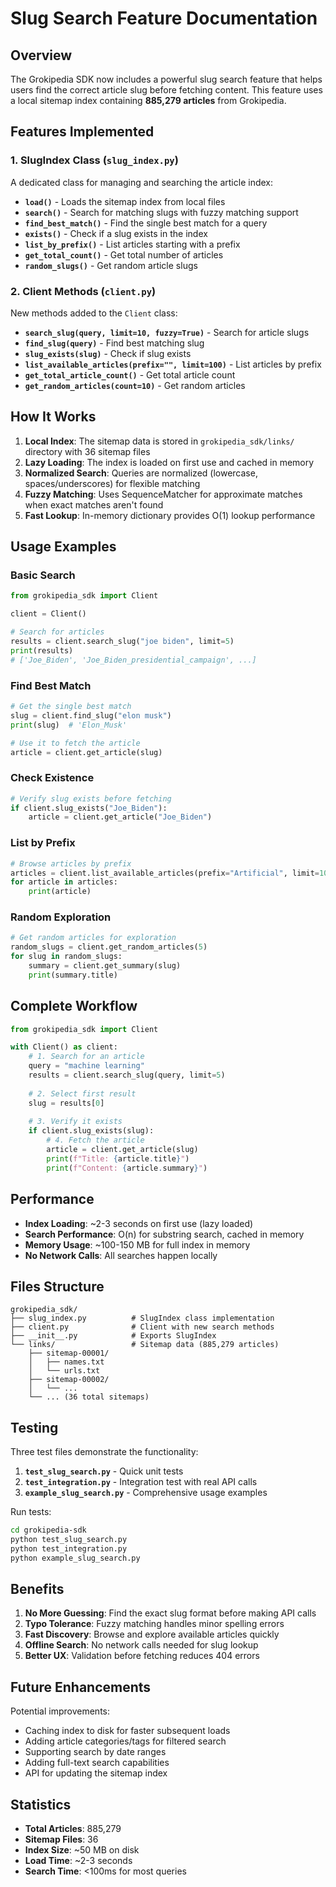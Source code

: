 # Slug Search Feature Documentation

## Overview

The Grokipedia SDK now includes a powerful slug search feature that helps users find the correct article slug before fetching content. This feature uses a local sitemap index containing **885,279 articles** from Grokipedia.

## Features Implemented

### 1. SlugIndex Class (`slug_index.py`)

A dedicated class for managing and searching the article index:

- **`load()`** - Loads the sitemap index from local files
- **`search()`** - Search for matching slugs with fuzzy matching support
- **`find_best_match()`** - Find the single best match for a query
- **`exists()`** - Check if a slug exists in the index
- **`list_by_prefix()`** - List articles starting with a prefix
- **`get_total_count()`** - Get total number of articles
- **`random_slugs()`** - Get random article slugs

### 2. Client Methods (`client.py`)

New methods added to the `Client` class:

- **`search_slug(query, limit=10, fuzzy=True)`** - Search for article slugs
- **`find_slug(query)`** - Find best matching slug
- **`slug_exists(slug)`** - Check if slug exists
- **`list_available_articles(prefix="", limit=100)`** - List articles by prefix
- **`get_total_article_count()`** - Get total article count
- **`get_random_articles(count=10)`** - Get random articles

## How It Works

1. **Local Index**: The sitemap data is stored in `grokipedia_sdk/links/` directory with 36 sitemap files
2. **Lazy Loading**: The index is loaded on first use and cached in memory
3. **Normalized Search**: Queries are normalized (lowercase, spaces/underscores) for flexible matching
4. **Fuzzy Matching**: Uses SequenceMatcher for approximate matches when exact matches aren't found
5. **Fast Lookup**: In-memory dictionary provides O(1) lookup performance

## Usage Examples

### Basic Search

```python
from grokipedia_sdk import Client

client = Client()

# Search for articles
results = client.search_slug("joe biden", limit=5)
print(results)
# ['Joe_Biden', 'Joe_Biden_presidential_campaign', ...]
```

### Find Best Match

```python
# Get the single best match
slug = client.find_slug("elon musk")
print(slug)  # 'Elon_Musk'

# Use it to fetch the article
article = client.get_article(slug)
```

### Check Existence

```python
# Verify slug exists before fetching
if client.slug_exists("Joe_Biden"):
    article = client.get_article("Joe_Biden")
```

### List by Prefix

```python
# Browse articles by prefix
articles = client.list_available_articles(prefix="Artificial", limit=10)
for article in articles:
    print(article)
```

### Random Exploration

```python
# Get random articles for exploration
random_slugs = client.get_random_articles(5)
for slug in random_slugs:
    summary = client.get_summary(slug)
    print(summary.title)
```

## Complete Workflow

```python
from grokipedia_sdk import Client

with Client() as client:
    # 1. Search for an article
    query = "machine learning"
    results = client.search_slug(query, limit=5)
    
    # 2. Select first result
    slug = results[0]
    
    # 3. Verify it exists
    if client.slug_exists(slug):
        # 4. Fetch the article
        article = client.get_article(slug)
        print(f"Title: {article.title}")
        print(f"Content: {article.summary}")
```

## Performance

- **Index Loading**: ~2-3 seconds on first use (lazy loaded)
- **Search Performance**: O(n) for substring search, cached in memory
- **Memory Usage**: ~100-150 MB for full index in memory
- **No Network Calls**: All searches happen locally

## Files Structure

```
grokipedia_sdk/
├── slug_index.py          # SlugIndex class implementation
├── client.py              # Client with new search methods
├── __init__.py            # Exports SlugIndex
└── links/                 # Sitemap data (885,279 articles)
    ├── sitemap-00001/
    │   ├── names.txt
    │   └── urls.txt
    ├── sitemap-00002/
    │   └── ...
    └── ... (36 total sitemaps)
```

## Testing

Three test files demonstrate the functionality:

1. **`test_slug_search.py`** - Quick unit tests
2. **`test_integration.py`** - Integration test with real API calls
3. **`example_slug_search.py`** - Comprehensive usage examples

Run tests:

```bash
cd grokipedia-sdk
python test_slug_search.py
python test_integration.py
python example_slug_search.py
```

## Benefits

1. **No More Guessing**: Find the exact slug format before making API calls
2. **Typo Tolerance**: Fuzzy matching handles minor spelling errors
3. **Fast Discovery**: Browse and explore available articles quickly
4. **Offline Search**: No network calls needed for slug lookup
5. **Better UX**: Validation before fetching reduces 404 errors

## Future Enhancements

Potential improvements:

- Caching index to disk for faster subsequent loads
- Adding article categories/tags for filtered search
- Supporting search by date ranges
- Adding full-text search capabilities
- API for updating the sitemap index

## Statistics

- **Total Articles**: 885,279
- **Sitemap Files**: 36
- **Index Size**: ~50 MB on disk
- **Load Time**: ~2-3 seconds
- **Search Time**: <100ms for most queries

